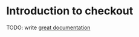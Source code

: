 # Introduction to checkout

TODO: write [great documentation](http://jacobian.org/writing/what-to-write/)
